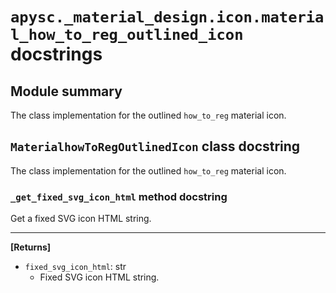# `apysc._material_design.icon.material_how_to_reg_outlined_icon` docstrings

## Module summary

The class implementation for the outlined `how_to_reg` material icon.

## `MaterialhowToRegOutlinedIcon` class docstring

The class implementation for the outlined `how_to_reg` material icon.

### `_get_fixed_svg_icon_html` method docstring

Get a fixed SVG icon HTML string.<hr>

**[Returns]**

- `fixed_svg_icon_html`: str
  - Fixed SVG icon HTML string.